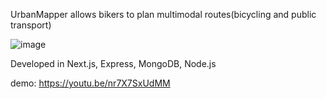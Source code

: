 UrbanMapper allows bikers to plan multimodal routes(bicycling and public transport)

![image](https://user-images.githubusercontent.com/44384988/191679652-4fb66dc3-9321-4cdd-bca3-bc6175f487e1.png)

Developed in Next.js, Express, MongoDB, Node.js

demo: https://youtu.be/nr7X7SxUdMM
